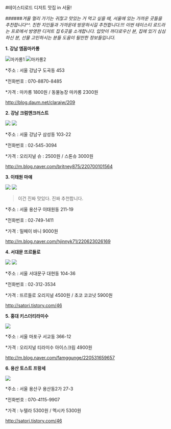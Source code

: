 #테이스티로드 디저트 맛집 in 서울!

######_겨울 멀리 가기는 귀찮고 맛있는 거 먹고 싶을 때, 서울에 있는 가까운 곳들을 추천합니다^^. 친한 지인들과 가까운데 방문하시길 추천합니다.!!! 이번 테이스티 로드라는 프로에서 방영한 디저트 집 6곳을 소개합니다. 입맛이 까다로우신 분, 집에 있기 심심하신 분, 선물 고민하시는 분들 도움이 될만한 정보들입니다._




**1. 강남 엠꼼마카롱**

![마카롱1](http://cfile24.uf.tistory.com/image/26587D36562C85390D73AF)
![마카롱2](http://cfile1.uf.tistory.com/image/23284541545BDC762D27F3)

*주소 : 서울 강남구 도곡동 453 

*전화번호 : 070-8870-8485

*가격 : 마카롱 1800원 / 동물농장 마카롱 2300원




<http://blog.daum.net/clarajw/209>


**2. 강남 크럼앤크러스트**

![](http://cfile29.uf.tistory.com/image/22460549562CBEAC267040)
![](https://mp-seoul-image-production-s3.mangoplate.com/232013/509833_1458304146726_522?fit=around%7C512:512&crop=512:512;*,*&output-format=jpg&output-quality=80)

*주소 : 서울 강남구 삼성동 103-22 

*전화번호 : 02-545-3094 

*가격 : 오리지널 슈 : 2500원 / 스톤슈 3000원 


<http://m.blog.naver.com/britney875/220700101564>

**3. 이태원 마얘**

![](http://cfile2.uf.tistory.com/image/2641AB40562CC3580F2A07)
![](http://cfile2.uf.tistory.com/image/2641AB40562CC3580F2A07)

>이건 진짜 맛있다. 진짜 추천합니다.

*주소 : 서울 용산구 이태원동 211-19 

*전화번호 : 02-749-1411 

*가격 : 밀페이 바니 9000원 

<http://m.blog.naver.com/hjinnyk71/220623026169>


**4. 서대문 뜨르들로**

![](http://foodkoreaguide.com/wp-content/uploads/2015/12/Food-Korea-Guide-TRDLO-%EB%9C%A8%EB%A5%B4%EB%93%A4%EB%A1%9C.jpg)
![](http://cfile23.uf.tistory.com/image/240AF54F562CC0EB0620E5)

*주소 : 서울 서대문구 대현동 104-36 

*전화번호 : 02-312-3534 

*가격 : 뜨르들로 오리지널 4500원 / 초코 코코넛 5900원 

<http://satori.tistory.com/46>

**5. 홍대 키스더티라미수**

![](https://media-cdn.tripadvisor.com/media/photo-s/09/ac/12/b3/kiss-the-tiramisu.jpg)

*주소 : 서울 마포구 서교동 366-12 

*가격 : 오리지널 티라미수 아이스크림 4900원 


<http://m.blog.naver.com/famggunge/220531659657>

**6. 용산 토스트 프랑세**

![](https://s3-ap-northeast-1.amazonaws.com/img.prod.mp/mango_pick/uuuwh5magpwq7y.JPG)

*주소 : 서울 용산구 용산동2가 27-3

*전화번호 : 070-4115-9907

*가격 : 누텔라 5300원 / 멕시카 5300원


<http://satori.tistory.com/46>